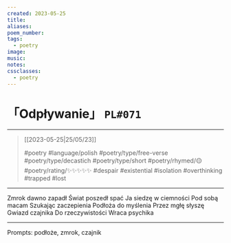 ```yaml
---
created: 2023-05-25
title:
aliases:
poem_number:
tags:
  - poetry
image:
music:
notes:
cssclasses:
  - poetry
---
```

# 「Odpływanie」 `PL#071`

---

> [[2023-05-25|25/05/23]]
> 
> #poetry 
> #language/polish 
> #poetry/type/free-verse #poetry/type/decastich #poetry/type/short 
> #poetry/rhymed/🟡 
> #poetry/rating/✨✨✨✨✨ 
> #despair #existential #isolation #overthinking #trapped #lost 

---

Zmrok dawno zapadł
Świat poszedł spać
Ja siedzę w ciemności
Pod sobą macam
Szukając zaczepienia
Podłoża do myślenia
Przez mgłę słyszę
Gwiazd czajnika
Do rzeczywistości
Wraca psychika

---

Prompts: podłoże, zmrok, czajnik